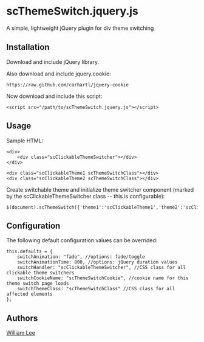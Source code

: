# scThemeSwitch.jquery.js

A simple, lightweight jQuery plugin for div theme switching

## Installation

Download and include jQuery library.

Also download and include jquery.cookie:

    https://raw.github.com/carhartl/jquery-cookie

Now download and include this script:

    <script src="/path/to/scThemeSwitch.jquery.js"></script>

## Usage

Sample HTML:
    
    <div>
        <div class="scClickableThemeSwitcher"></div>
    </div>  
    
    <div class="scClickableTheme1 scThemeSwitchClass"></div>
    <div class="scClickableTheme2 scThemeSwitchClass"></div>      

Create switchable theme and initialize theme switcher component (marked by the scClickableThemeSwitcher class -- this is configurable):

    $(document).scThemeSwitch({'theme1':'scClickableTheme1','theme2':'scClickableTheme2'});


## Configuration

The following default configuration values can be overrided:

    this.defaults = {
        switchAnimation: "fade", //options: fade/toggle
        switchAnimationTime: 800, //options: jQuery duration values
        switchHandler: "scClickableThemeSwitcher", //CSS class for all clickable theme switchers
        switchCookieName: "scThemeSwitchCookie", //cookie name for this theme switch page loads
        switchThemeClass: "scThemeSwitchClass" //CSS class for all affected elements
    };
    
## Authors

[William Lee](https://github.com/robotomeister)